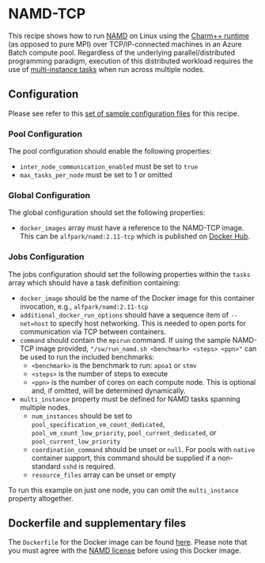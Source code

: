 # NAMD-TCP
This recipe shows how to run [NAMD](http://www.ks.uiuc.edu/Research/namd/)
on Linux using the
[Charm++ runtime](http://charm.cs.illinois.edu/manuals/html/charm++/)
(as opposed to pure MPI) over TCP/IP-connected machines in an Azure Batch
compute pool. Regardless of the underlying parallel/distributed programming
paradigm, execution of this distributed workload requires the use of
[multi-instance tasks](../../docs/80-batch-shipyard-multi-instance-tasks.md)
when run across multiple nodes.

## Configuration
Please see refer to this [set of sample configuration files](./config) for
this recipe.

### Pool Configuration
The pool configuration should enable the following properties:
* `inter_node_communication_enabled` must be set to `true`
* `max_tasks_per_node` must be set to 1 or omitted

### Global Configuration
The global configuration should set the following properties:
* `docker_images` array must have a reference to the NAMD-TCP image. This
can be `alfpark/namd:2.11-tcp` which is published on
[Docker Hub](https://hub.docker.com/r/alfpark/namd/).

### Jobs Configuration
The jobs configuration should set the following properties within the `tasks`
array which should have a task definition containing:
* `docker_image` should be the name of the Docker image for this container invocation,
e.g., `alfpark/namd:2.11-tcp`
* `additional_docker_run_options` should have a sequence item of
`--net=host` to specify host networking. This is needed to open ports for
communication via TCP between containers.
* `command` should contain the `mpirun` command. If using the sample NAMD-TCP
image provided, `"/sw/run_namd.sh <benchmark> <steps> <ppn>"` can be used
to run the included benchmarks:
  * `<benchmark>` is the benchmark to run: `apoa1` or `stmv`
  * `<steps>` is the number of steps to execute
  * `<ppn>` is the number of cores on each compute node. This is optional
    and, if omitted, will be determined dynamically.
* `multi_instance` property must be defined for NAMD tasks spanning multiple
nodes.
  * `num_instances` should be set to `pool_specification_vm_count_dedicated`,
    `pool_vm_count_low_priority`, `pool_current_dedicated`, or
    `pool_current_low_priority`
  * `coordination_command` should be unset or `null`. For pools with
    `native` container support, this command should be supplied if
    a non-standard `sshd` is required.
  * `resource_files` array can be unset or empty

To run this example on just one node, you can omit the `multi_instance`
property altogether.

## Dockerfile and supplementary files
The `Dockerfile` for the Docker image can be found [here](./docker). Please
note that you must agree with the
[NAMD license](http://www.ks.uiuc.edu/Research/namd/license.html) before
using this Docker image.

